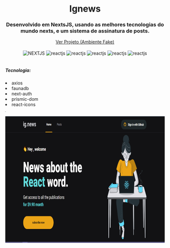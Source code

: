 <div>
    <h1 align="center">Ignews</h1>
  </div>
    <h3 align="center">Desenvolvido em NextsJS, usando as melhores tecnologias do mundo nexts, e um sistema de assinatura de posts.</h3>
   <div align="center"> 
   <a href="https://ig-news-gfbesgtxo-guih58.vercel.app/" align="center" >Ver Projeto (Ambiente Fake)</a>
   </div>
   
    
  <div align="center" valign="top"><br>
   <img align="center" alt="NEXTJS" height="35" width="110" src="https://img.shields.io/badge/next.js-000000?style=for-the-badge&logo=nextdotjs&logoColor=white">
   <img align="center" alt="reactjs" height="35" width="110" src="https://img.shields.io/badge/React-20232A?style=for-the-badge&logo=react&logoColor=61DAFB">
   <img align="center" alt="reactjs" height="35" width="110" src="https://img.shields.io/badge/Stripe-626CD9?style=for-the-badge&logo=Stripe&logoColor=white">
   <img align="center" alt="reactjs" height="35" width="110" src="https://img.shields.io/badge/HTML5-E34F26?style=for-the-badge&logo=html5&logoColor=white">
    <img align="center" alt="reactjs" height="35" width="110" src="https://img.shields.io/badge/CSS3-1572B6?style=for-the-badge&logo=css3&logoColor=white">
    <img align="center" alt="reactjs" height="35" width="110" src="https://img.shields.io/badge/TypeScript-007ACC?style=for-the-badge&logo=typescript&logoColor=white">
  </div><br>
  <div>
      <h5>Tecnologia:</h5>
      <li>axios</li>
      <li>faunadb</li>
      <li>next-auth</li>
      <li>prismic-dom</li>
      <li>react-icons</li>
    
  </div>
 
 <hr width="1" />


  <div align="center">
      <img align="center" height="400em" src="https://github.com/guih58/ig-news/blob/main/src/styles/img.PNG?raw=true"/>
  </div>
  
 
